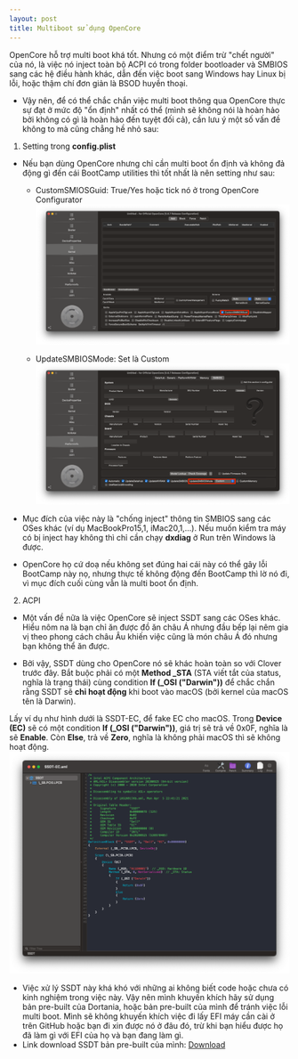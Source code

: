 ```yaml
---
layout: post
title: Multiboot sử dụng OpenCore
---
```


OpenCore hỗ trợ multi boot khá tốt. Nhưng có một điểm trừ "chết người" của nó, là việc nó inject toàn bộ ACPI có trong folder bootloader và SMBIOS sang các hệ điều hành khác, dẫn đến việc boot sang Windows hay Linux bị lỗi, hoặc thậm chí đơn giản là BSOD huyền thoại.

- Vậy nên, để có thể chắc chắn việc multi boot thông qua OpenCore thực sự đạt ở mức độ "ổn định" nhất có thể (mình sẽ không nói là hoàn hảo bởi không có gì là hoàn hảo đến tuyệt đối cả), cần lưu ý một số vấn đề không to mà cũng chẳng hề nhỏ sau:

1. Setting trong **config.plist**

  - Nếu bạn dùng OpenCore nhưng chỉ cần multi boot ổn định và không đả động gì đến cái BootCamp utilities thì tốt nhất là nên setting như sau:

    - CustomSMIOSGuid: True/Yes hoặc tick nó ở trong OpenCore Configurator
    ![customsmbiosguid](/images/customsmbiosguid.png)

    - UpdateSMBIOSMode: Set là Custom
    ![updatesmbiosmode](/images/updatesmbiosmode.png)

  - Mục đích của việc này là "chống inject" thông tin SMBIOS sang các OSes khác (ví dụ MacBookPro15,1, iMac20,1,...). Nếu muốn kiểm tra máy có bị inject hay không thì chỉ cần chạy **dxdiag** ở Run trên Windows là được.
  - OpenCore họ cứ doạ nếu không set đúng hai cái này có thể gây lỗi BootCamp này nọ, nhưng thực tế không động đến BootCamp thì lờ nó đi, vì mục đích cuối cùng vẫn là multi boot ổn định.

2. ACPI

  - Một vấn đề nữa là việc OpenCore sẽ inject SSDT sang các OSes khác. Hiểu nôm na là bạn chỉ ăn được đồ ăn châu Á nhưng đầu bếp lại nêm gia vị theo phong cách châu Âu khiến việc cũng là món châu Á đó nhưng bạn không thể ăn được.

  - Bởi vậy, SSDT dùng cho OpenCore nó sẽ khác hoàn toàn so với Clover trước đây. Bắt buộc phải có một **Method _STA** (STA viết tắt của status, nghĩa là trạng thái) cùng condition **If (_OSI ("Darwin"))** để chắc chắn rằng SSDT sẽ **chỉ hoạt động** khi boot vào macOS (bởi kernel của macOS tên là Darwin).
  
  Lấy ví dụ như hình dưới là SSDT-EC, để fake EC cho macOS. Trong **Device (EC)** sẽ có một condition **If (_OSI ("Darwin"))**, giá trị sẽ trả về 0x0F, nghĩa là sẽ **Enable**. Còn **Else**, trả về **Zero**, nghĩa là không phải macOS thì sẽ không hoạt động.
    ![ec](/images/ec.png)

  - Việc xử lý SSDT này khá khó với những ai không biết code hoặc chưa có kinh nghiệm trong việc này. Vậy nên mình khuyến khích hãy sử dụng bản pre-built của Dortania, hoặc bản pre-built của mình để tránh việc lỗi multi boot. Mình sẽ không khuyến khích việc đi lấy EFI máy cần cài ở trên GitHub hoặc bạn đi xin được nó ở đâu đó, trừ khi bạn hiểu được họ đã làm gì với EFI của họ và bạn đang làm gì.
  - Link download SSDT bản pre-built của mình: [Download](https://github.com/rex-lapis/Hackintosh-Stuff)
